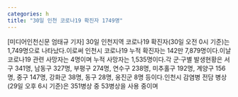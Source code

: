 ```yaml
---
categories: h
title: "30일 인천 코로나19 확진자 1749명"
---
```

[미디어인천신문 엄태규 기자] 30일 인천지역 코로나19 확진자(30일 오전 0시 기준)는 1,749명으로 나타났다.이로써 인천시 코로나19 누적 확진자는 142만 7,879명이다.이날 코로나19 관련 사망자는 4명이며 누적 사망자는 1,535명이다.각 군·구별 발생현황은 서구 341명, 남동구 327명, 부평구 274명, 연수구 238명, 미추홀구 192명, 계양구 156명, 중구 147명, 강화군 38명, 동구 28명, 옹진군 8명 등이다.인천시 감염병 전담 병상(29일 오후 6시 기준)은 351병상 중 53병상을 사용 중이며